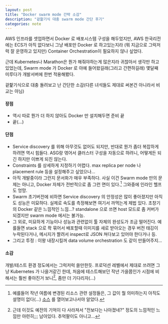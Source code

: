 ```yaml
---
layout: post
title: "Docker swarm mode 간략 소감"
description: "겉핥기식 대충 swarm mode 간단 후기"
categories: note
---
```


AWS 인프라를 셋업하면서 Docker 로 배포시스템 구성을 해두었지만, AWS 한국리전에는 ECS가 아직 없다보니
그냥 배포만 Docker 로 하고있는지라 (뭐 지금으로 그럭저럭 잘 운영하고 있지만) Container Orchestration이
필요하지 않나 싶었다.

근데 Kubernetes나 Marathon은 뭔가 해줘야하는게 많은지라 귀찮아서 생각만 하고 있었는데,
Swarm mode 가 Docker 로 아예 들어왔길래(그리고 간편하길래) 몇달째 미루다가 개발서버에 한번 적용해봤다.

겉핥기식으로 대충 돌려보고 난 간단한 소감(다른 녀석들도 제대로 써본건 아니라서 비교는 아님)

#### 장점

* 역시 따로 뭔가 더 하지 않아도 Docker 만 설치해두면 준비 끝
* 끝(...)

#### 단점

* Service discovery 를 위해 아무것도 없어도 되지만, 반대로 뭔가 좀더 복잡하게 하려면 역시 힘들다.
  ASG랑 엮어서 클러스터 구성을 자동으로 하려니, 어떻게든 되긴 하지만 이쁘게 되진 않는다.
* Constraints 를 상세하게 지정하기 어렵다. max replica per node 나 placement rule 등을
  설정해주고 싶었으나...
* 아직 개발중이라 그런지 문서화가 매우 부족하다. 사실 이건 Swarm mode 만의 문제는 아니고,
  Docker 자체가 전반적으로 좀 그런 면이 있다.[^1] 그와중에 인라인 헬프도 엉망.
* Swarm 초기버전에 비하면 Service discovery 의 안정성은 많이 좋아졌지만 아직도 성능은 미묘하다.
  실제로 속도를 측정해보면 여기서 까먹는게 제법 있다. 초창기의 Docker 같은 느낌적인 느낌...?
  standalone 으로 쓰면 host 모드로 좀 커버가 되겠지만 swarm mode 에서는 불가능.
* 그 외로, 미묘하게 기능이나 성능과 관련없이 툴 자체의 완성도가 조금 떨어진다. 예를들면 stack 으로
  좍 묶어서 배포할때 이미지를 새로 받아오는 경우 버전 태깅이 누락된다거나, 메시지가 짤려서 inspect로
  JSON 쳐다보고 있어야 한다거나 등.
* 그리고 투정 : 이왕 내장시킬꺼 ​data volume orchestration 도 같이 만들어주지...

#### 소감

개발/테스트 환경 정도에서는 그럭저럭 쓸만한듯. 프로덕션 레벨에서 제대로 쓰려면 그냥 Kubernetes 가
나을거같긴 한데, 처음에 테스트해보던 작년 가을쯤인가 시점에 비해서는 훨씬 좋아진거 보니[^2],
좀만 더 기다리자(...)

[^1]:
    예를들어 작년 여름에 변경된 ​리소스 관련 설정들은, 그 값이 뭘 의미하는지 아직도 설명이 없다(...)
    [소스](https://github.com/docker/docker/blob/v1.12.0-rc4/daemon/cluster/executor/container/container.go#L312-L335)
    를 열어보고나서야 알았다.

[^2]:
    근데 이것도 예전의 기억이 다 사라져서 "전보다는 나아졌네?" 정도의 느낌적인 느낌만 아련히;;;
    남아있다. 추억팔이도 아니고...

